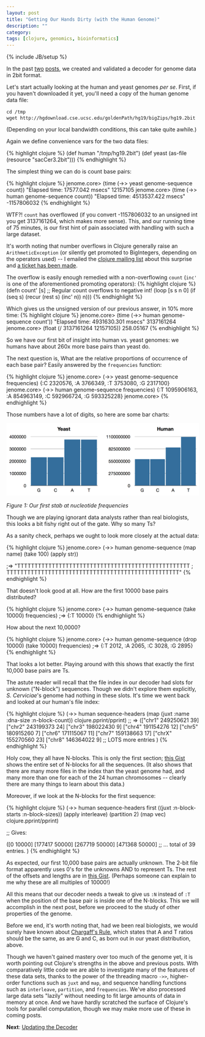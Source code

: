 ```yaml
---
layout: post
title: "Getting Our Hands Dirty (with the Human Genome)"
description: ""
category: 
tags: [clojure, genomics, bioinformatics]
---
```

{% include JB/setup %}

In the past [two](/2013/07/06/a-two-bit-decoder/)
[posts](/2013/07/07/validating-the-genome-decoder/), we created and
validated a decoder for genome data in 2bit format.  

Let's start actually looking at the human and yeast genomes *per se*.
First, if you haven't downloaded it yet, you'll need a copy of the
human genome data file:

    cd /tmp
    wget http://hgdownload.cse.ucsc.edu/goldenPath/hg19/bigZips/hg19.2bit

(Depending on your local bandwidth conditions, this can take quite awhile.)

Again we define convenience vars for the two data files:

{% highlight clojure %}
(def human "/tmp/hg19.2bit")
(def yeast (as-file (resource "sacCer3.2bit")))
{% endhighlight %}

The simplest thing we can do is count base pairs:

{% highlight clojure %}
jenome.core> (time (->> yeast genome-sequence count))
"Elapsed time: 17577.042 msecs"
12157105
jenome.core> (time (->> human genome-sequence count))
"Elapsed time: 4513537.422 msecs"
-1157806032
{% endhighlight %}

WTF?! `count` has overflowed (if you convert -1157806032 to an
unsigned int you get 3137161264, which makes more sense). This, and
our running time of 75 minutes, is our first hint of pain associated
with handling with such a large dataset.

It's worth noting that number overflows in Clojure generally raise an
`ArithmeticException` (or silently get promoted to BigIntegers,
depending on the operators used) -- I emailed the [clojure mailing
list](https://groups.google.com/forum/#!forum/clojure) about this
surprise and [a ticket has been
made](http://dev.clojure.org/jira/browse/CLJ-1229).

The overflow is easily enough remedied with a non-overflowing `count`
(`inc'` is one of the aforementioned promoting operators):
{% highlight clojure %}
(defn count' [s]   ;; Regular count overflows to negative int!
  (loop [s s
         n 0] 
    (if (seq s)
      (recur (rest s)
             (inc' n))
      n)))
{% endhighlight %}

Which gives us the unsigned version of our previous answer, in 10% more time:
{% highlight clojure %}
jenome.core> (time (->> human genome-sequence count'))
"Elapsed time: 4931630.301 msecs"
3137161264
jenome.core> (float (/ 3137161264 12157105))
258.05167
{% endhighlight %}

So we have our first bit of insight into human vs. yeast genomes: we humans
have about 260x more base pairs than yeast do.

The next question is, What are the relative proportions of occurrence
of each base pair? Easily answered by the `frequencies` function:

{% highlight clojure %}
jenome.core> (->> yeast genome-sequence frequencies)
{:C 2320576, :A 3766349, :T 3753080, :G 2317100}
jenome.core> (->> human genome-sequence frequencies)
{:T 1095906163, :A 854963149, :C 592966724, :G 593325228}
jenome.core> 
{% endhighlight %}

Those numbers have a lot of digits, so here are some bar charts:

<img alt='Figure 1: Our first stab at nucleotide frequencies' src='/images/hg-yeast-frequencies-1.png' width="800"/>
<p><em>Figure 1: Our first stab at nucleotide frequencies</em></p>

Though we are playing ignorant data analysts rather than real
biologists, this looks a bit fishy right out of the gate. Why so many Ts?

As a sanity check, perhaps we ought to look more closely at the actual data:

{% highlight clojure %}
jenome.core> (->>
                human
                genome-sequence
                (map name)
                (take 100)
                (apply str))

;=> "TTTTTTTTTTTTTTTTTTTTTTTTTTTTTTTTTTTTTTTTTTTTTTTTTT
;    TTTTTTTTTTTTTTTTTTTTTTTTTTTTTTTTTTTTTTTTTTTTTTTTTT"
{% endhighlight %}

That doesn't look good at all.  How are the first 10000 base pairs distributed?

{% highlight clojure %}
jenome.core> (->>
                human
                genome-sequence
                (take 10000)
                frequencies)
;=> {:T 10000}
{% endhighlight %}

How about the next 10,0000?

{% highlight clojure %}
jenome.core> (->>
                human
                genome-sequence
                (drop 10000)
                (take 10000)
                frequencies)
;=> {:T 2012, :A 2065, :C 3028, :G 2895}
{% endhighlight %}

That looks a lot better. Playing around with this shows that exactly
the first 10,000 base pairs are Ts.

The astute reader will recall that the file index in our decoder had
slots for unknown ("N-block") sequences. Though we didn't explore them
explicitly, *S. Cerviciae*'s genome had nothing in these slots. It's
time we went back and looked at our human's file index:

{% highlight clojure %}
  (->> human
       sequence-headers
       (map (juxt :name :dna-size :n-block-count))
       clojure.pprint/pprint)
;; => 
(["chr1" 249250621 39]
 ["chr2" 243199373 24]
 ["chr3" 198022430 9]
 ["chr4" 191154276 12]
 ["chr5" 180915260 7]
 ["chr6" 171115067 11]
 ["chr7" 159138663 17]
 ["chrX" 155270560 23]
 ["chr8" 146364022 9]
 ;; LOTS more entries
)
{% endhighlight %}

Holy cow, they all have N-blocks. This is only the first section;
[this Gist](https://gist.github.com/eigenhombre/5967388) shows the
entire set of N-blocks for all the sequences. (It also shows that
there are many more files in the index than the yeast genome had, and
many more than one for each of the 24 human chromosomes -- clearly
there are many things to learn about this data.)

Moreover, if we look at the N-blocks for the first sequence:

{% highlight clojure %}
  (->> human
       sequence-headers
       first
       ((juxt :n-block-starts :n-block-sizes))
       (apply interleave)
       (partition 2)
       (map vec)
       clojure.pprint/pprint)
 
;; Gives:
 
([0 10000]
 [177417 50000]
 [267719 50000]
 [471368 50000]
 ;; ... total of 39 entries.
)
{% endhighlight %}

As expected, our first 10,000 base pairs are actually unknown. The
2-bit file format apparently uses 0's for the unknowns AND to
represent Ts. The rest of the offsets and lengths are in [this
Gist](https://gist.github.com/eigenhombre/5967451). (Perhaps someone
can explain to me why these are all multiples of 10000!)

All this means that our decoder needs a tweak to give us `:N` instead of
`:T` when the position of the base pair is inside one of the N-blocks.
This we will accomplish in the next post, before we proceed to the
study of other properties of the genome.

Before we end, it's worth noting that, had we been real biologists, we
would surely have known about [Chargaff's
Rule](http://en.wikipedia.org/wiki/Chargaff's_rules), which states
that A and T ratios should be the same, as are G and C, as born out in
our yeast distribution, above.

Though we haven't gained mastery over too much of the genome yet, it
is worth pointing out Clojure's strengths in the above and previous
posts. With comparatively little code we are able to investigate many
of the features of these data sets, thanks to the power of the
threading macro `->>`, higher-order functions such as `juxt` and `map`,
and sequence handling functions such as `interleave`,
`partition`, and `frequencies`. We've also processed large data sets
"lazily" without needing to fit large amounts of data in memory at
once. And we have hardly scratched the surface of Clojure's tools for
parallel computation, though we may make more use of these in coming posts.

__Next__: [Updating the Decoder](/2013/07/13/updating-the-genome-decoder-resulting-consequences/)
